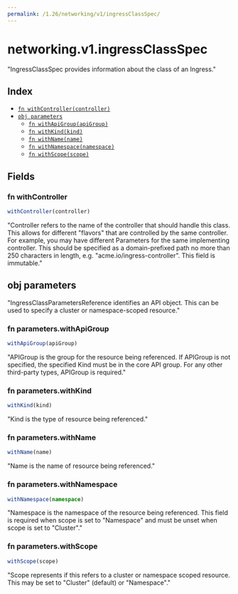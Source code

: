 ```yaml
---
permalink: /1.26/networking/v1/ingressClassSpec/
---
```


# networking.v1.ingressClassSpec

"IngressClassSpec provides information about the class of an Ingress."

## Index

* [`fn withController(controller)`](#fn-withcontroller)
* [`obj parameters`](#obj-parameters)
  * [`fn withApiGroup(apiGroup)`](#fn-parameterswithapigroup)
  * [`fn withKind(kind)`](#fn-parameterswithkind)
  * [`fn withName(name)`](#fn-parameterswithname)
  * [`fn withNamespace(namespace)`](#fn-parameterswithnamespace)
  * [`fn withScope(scope)`](#fn-parameterswithscope)

## Fields

### fn withController

```ts
withController(controller)
```

"Controller refers to the name of the controller that should handle this class. This allows for different \"flavors\" that are controlled by the same controller. For example, you may have different Parameters for the same implementing controller. This should be specified as a domain-prefixed path no more than 250 characters in length, e.g. \"acme.io/ingress-controller\". This field is immutable."

## obj parameters

"IngressClassParametersReference identifies an API object. This can be used to specify a cluster or namespace-scoped resource."

### fn parameters.withApiGroup

```ts
withApiGroup(apiGroup)
```

"APIGroup is the group for the resource being referenced. If APIGroup is not specified, the specified Kind must be in the core API group. For any other third-party types, APIGroup is required."

### fn parameters.withKind

```ts
withKind(kind)
```

"Kind is the type of resource being referenced."

### fn parameters.withName

```ts
withName(name)
```

"Name is the name of resource being referenced."

### fn parameters.withNamespace

```ts
withNamespace(namespace)
```

"Namespace is the namespace of the resource being referenced. This field is required when scope is set to \"Namespace\" and must be unset when scope is set to \"Cluster\"."

### fn parameters.withScope

```ts
withScope(scope)
```

"Scope represents if this refers to a cluster or namespace scoped resource. This may be set to \"Cluster\" (default) or \"Namespace\"."